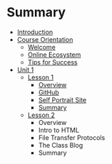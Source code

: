 # Summary

* [Introduction](README.md)
* [Course Orientation](course-orientation.md)
  * [Welcome](course-orientation/welcome.md)
  * [Online Ecosystem](course-orientation/online-ecosystem.md)
  * [Tips for Success](course-orientation/tips-for-success.md)
* [Unit 1](unit-1.md)
  * [Lesson 1](unit-1/lesson-1.md)
    * [Overview](unit-1/lesson-1/overview.md)
    * [GitHub](unit-1/lesson-1/github.md)
    * [Self Portrait Site](unit-1/lesson-1/self-portrait-site.md)
    * [Summary](unit-1/lesson-1/summary.md)
  * [Lesson 2](lesson-2.md)
    * Overview
    * Intro to HTML
    * File Transfer Protocols
    * The Class Blog
    * Summary



